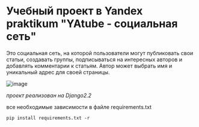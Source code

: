 # Учебный проект в Yandex praktikum "YAtube - социальная сеть"


Это социальная сеть, на которой пользователи могут публиковать свои статьи, создавать группы, подписываться на интересных авторов и добавлять комментарии к статьям.
Автор может выбрать имя и уникальный адрес для своей страницы.

![image](https://user-images.githubusercontent.com/15908791/111188341-0347fb80-85c6-11eb-8106-d3af239ca31d.png)


*проект реализован на Django2.2*

все необходимые зависимости в файле requirements.txt

```
pip install requirements.txt -r
```
